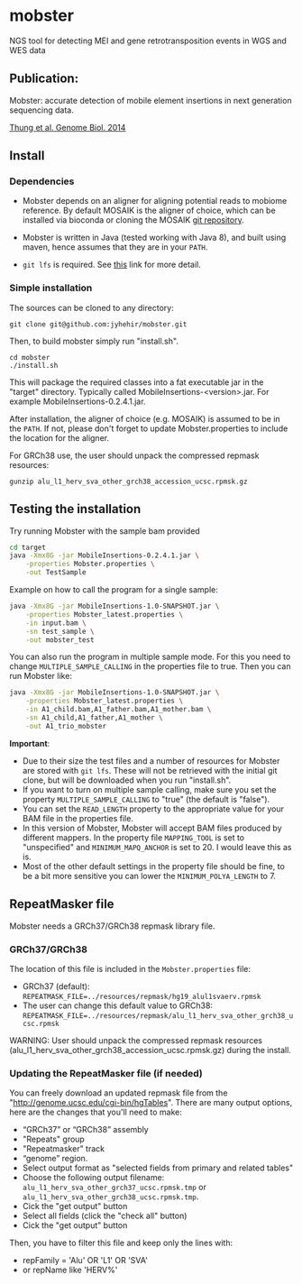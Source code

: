 # mobster
NGS tool for detecting MEI and gene retrotransposition events in WGS and WES data


## Publication:

Mobster: accurate detection of mobile element insertions in next generation sequencing data.

[Thung et al. Genome Biol. 2014](https://genomebiology.biomedcentral.com/track/pdf/10.1186/s13059-014-0488-x.pdf)


## Install

### Dependencies

* Mobster depends on an aligner for aligning potential reads to mobiome reference. By default MOSAIK is the aligner of choice, which can be installed via bioconda or cloning the MOSAIK [git repository](https://github.com/wanpinglee/MOSAIK).

* Mobster is written in Java (tested working with Java 8), and built using maven, hence assumes that they are in your `PATH`.  

* `git lfs` is required. See [this](https://help.github.com/articles/installing-git-large-file-storage/) link for more detail.

### Simple installation

The sources can be cloned to any directory:

```
git clone git@github.com:jyhehir/mobster.git
```

Then, to build mobster simply run "install.sh". 

```
cd mobster
./install.sh
```

This will package the required classes into a fat executable jar in the "target" directory. Typically called MobileInsertions-\<version\>.jar. For example MobileInsertions-0.2.4.1.jar.

After installation, the aligner of choice (e.g. MOSAIK) is assumed to be in the `PATH`. If not, please don't forget to update Mobster.properties to include the location for the aligner.

For GRCh38 use, the user should unpack the compressed repmask resources:
```
gunzip alu_l1_herv_sva_other_grch38_accession_ucsc.rpmsk.gz
```


## Testing the installation

Try running Mobster with the sample bam provided

```bash
cd target
java -Xmx8G -jar MobileInsertions-0.2.4.1.jar \
    -properties Mobster.properties \
    -out TestSample
```

Example on how to call the program for a single sample:

```bash
java -Xmx8G -jar MobileInsertions-1.0-SNAPSHOT.jar \
    -properties Mobster_latest.properties \
    -in input.bam \
    -sn test_sample \
    -out mobster_test
```

You can also run the program in multiple sample mode. For this you need to change `MULTIPLE_SAMPLE_CALLING` in the properties file to true. Then you can run Mobster like:

```bash
java -Xmx8G -jar MobileInsertions-1.0-SNAPSHOT.jar \
    -properties Mobster_latest.properties \
    -in A1_child.bam,A1_father.bam,A1_mother.bam \
    -sn A1_child,A1_father,A1_mother \
    -out A1_trio_mobster
```

__Important__:

* Due to their size the test files and a number of resources for Mobster are stored with `git lfs`. These will not be retrieved with the initial git clone, but will be downloaded when you run "install.sh".
* If you want to turn on multiple sample calling, make sure you set the property `MULTIPLE_SAMPLE_CALLING` to "true" (the default is "false").
* You can set the `READ_LENGTH` property to the appropriate value for your BAM file in the properties file.
* In this version of Mobster, Mobster will accept BAM files produced by different mappers. In the property file `MAPPING_TOOL` is set to "unspecified" and `MINIMUM_MAPQ_ANCHOR` is set to 20. I would leave this as is.
* Most of the other default settings in the property file should be fine, to be a bit more sensitive you can lower the `MINIMUM_POLYA_LENGTH` to 7.

## RepeatMasker file

Mobster needs a GRCh37/GRCh38 repmask library file.

### GRCh37/GRCh38
The location of this file is included in the `Mobster.properties` file:
- GRCh37 (default):
`REPEATMASK_FILE=../resources/repmask/hg19_alul1svaerv.rpmsk`
- The user can change this default value to GRCh38:
`REPEATMASK_FILE=../resources/repmask/alu_l1_herv_sva_other_grch38_ucsc.rpmsk`

WARNING: User should unpack the compressed repmask resources (alu_l1_herv_sva_other_grch38_accession_ucsc.rpmsk.gz) during the install.

### Updating the RepeatMasker file (if needed)
You can freely download an updated repmask file from the "http://genome.ucsc.edu/cgi-bin/hgTables". 
There are many output options, here are the changes that you'll need to make:
- “GRCh37” or “GRCh38” assembly
- "Repeats" group
- "Repeatmasker" track
- “genome” region. 
- Select output format as "selected fields from primary and related tables"
- Choose the following output filename: `alu_l1_herv_sva_other_grch37_ucsc.rpmsk.tmp` or `alu_l1_herv_sva_other_grch38_ucsc.rpmsk.tmp`. 
- Cick the "get output" button
- Select all fields (click the "check all" button)
- Cick the "get output" button

Then, you have to filter this file and keep only the lines with:
- repFamily = 'Alu' OR 'L1' OR 'SVA' 
- or repName like 'HERV%' 
